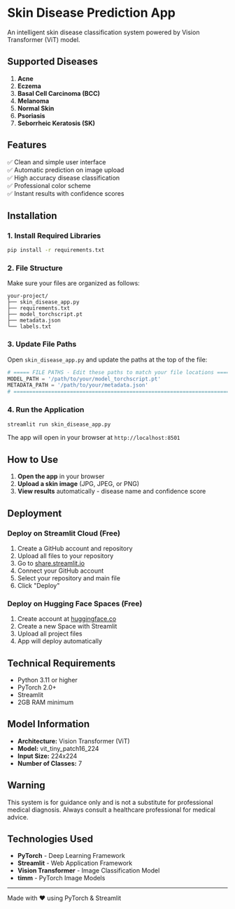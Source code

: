 # Skin Disease Prediction App

An intelligent skin disease classification system powered by Vision Transformer (ViT) model.

## Supported Diseases

1. **Acne**
2. **Eczema**
3. **Basal Cell Carcinoma (BCC)**
4. **Melanoma**
5. **Normal Skin**
6. **Psoriasis**
7. **Seborrheic Keratosis (SK)**

## Features

✅ Clean and simple user interface  
✅ Automatic prediction on image upload  
✅ High accuracy disease classification  
✅ Professional color scheme  
✅ Instant results with confidence scores  

## Installation

### 1. Install Required Libraries

```bash
pip install -r requirements.txt
```

### 2. File Structure

Make sure your files are organized as follows:

```
your-project/
├── skin_disease_app.py
├── requirements.txt
├── model_torchscript.pt
├── metadata.json
└── labels.txt
```

### 3. Update File Paths

Open `skin_disease_app.py` and update the paths at the top of the file:

```python
# ===== FILE PATHS - Edit these paths to match your file locations =====
MODEL_PATH = '/path/to/your/model_torchscript.pt'
METADATA_PATH = '/path/to/your/metadata.json'
# =====================================================================
```

### 4. Run the Application

```bash
streamlit run skin_disease_app.py
```

The app will open in your browser at `http://localhost:8501`

## How to Use

1. **Open the app** in your browser
2. **Upload a skin image** (JPG, JPEG, or PNG)
3. **View results** automatically - disease name and confidence score

## Deployment

### Deploy on Streamlit Cloud (Free)

1. Create a GitHub account and repository
2. Upload all files to your repository
3. Go to [share.streamlit.io](https://share.streamlit.io)
4. Connect your GitHub account
5. Select your repository and main file
6. Click "Deploy"

### Deploy on Hugging Face Spaces (Free)

1. Create account at [huggingface.co](https://huggingface.co)
2. Create a new Space with Streamlit
3. Upload all project files
4. App will deploy automatically

## Technical Requirements

- Python 3.11 or higher
- PyTorch 2.0+
- Streamlit
- 2GB RAM minimum

## Model Information

- **Architecture:** Vision Transformer (ViT)
- **Model:** vit_tiny_patch16_224
- **Input Size:** 224x224
- **Number of Classes:** 7

## Warning

This system is for guidance only and is not a substitute for professional medical diagnosis. Always consult a healthcare professional for medical advice.

## Technologies Used

- **PyTorch** - Deep Learning Framework
- **Streamlit** - Web Application Framework
- **Vision Transformer** - Image Classification Model
- **timm** - PyTorch Image Models

---

Made with ❤️ using PyTorch & Streamlit

